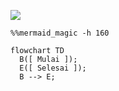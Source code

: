 ![](draw_flowchart_compare_two_numbers.png)

```mermaid
%%mermaid_magic -h 160

flowchart TD
  B([ Mulai ]);
  E([ Selesai ]);
  B --> E;
```
